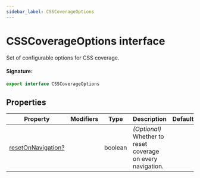 ```yaml
---
sidebar_label: CSSCoverageOptions
---
```


# CSSCoverageOptions interface

Set of configurable options for CSS coverage.

#### Signature:

```typescript
export interface CSSCoverageOptions
```

## Properties

| Property                                                                  | Modifiers | Type    | Description                                                 | Default |
| ------------------------------------------------------------------------- | --------- | ------- | ----------------------------------------------------------- | ------- |
| [resetOnNavigation?](./puppeteer.csscoverageoptions.resetonnavigation.md) |           | boolean | _(Optional)_ Whether to reset coverage on every navigation. |         |
